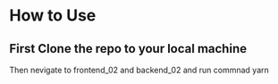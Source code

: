  # How to Use 

## First Clone the repo to your local machine
 Then nevigate to frontend_02 and backend_02 and run commnad yarn
